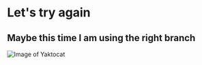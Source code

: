 # Let's try again
## Maybe this time I am using the right branch
![Image of Yaktocat](https://octodex.github.com/images/yaktocat.png)
